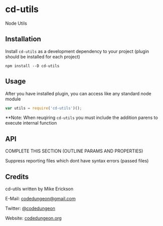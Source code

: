 # cd-utils
Node Utils

## Installation

Install `cd-utils` as a development dependency to your project (plugin should be installed for each project)

```shell
npm install --D cd-utils
```


## Usage

After you have installed plugin, you can access like any standard node module

```javascript
var utils = require('cd-utils')();
```
**Note: When reuqiring `cd-utils` you must include the addition parens to execute internal function

## API

COMPLETE THIS SECTION (OUTLINE PARAMS AND PROPERTIES)

Suppress reporting files which dont have syntax errors (passed files)


## Credits

cd-utils written by Mike Erickson

E-Mail: [codedungeon@gmail.com](mailto:codedungeon@gmail.com)

Twitter: [@codedungeon](http://twitter.com/codedungeon)

Website: [codedungeon.org](http://codedungeon.org)

